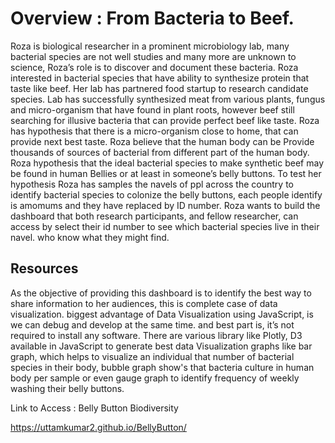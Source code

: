 # Overview : From Bacteria to Beef.

Roza is biological researcher in a prominent microbiology lab, many bacterial species are not well studies and many more are unknown to science, Roza’s role is to discover and document these bacteria.
Roza interested in bacterial species that have ability to synthesize protein that taste like beef. Her lab has partnered food startup to research candidate species.
Lab has successfully synthesized meat from various plants, fungus and micro-organism that have found in plant roots, however beef still searching for illusive bacteria that can provide perfect beef like taste.
Roza has hypothesis that there is a micro-organism close to home, that can provide next best taste. Roza believe that the human body can be Provide thousands of sources of bacterial from different part of the human body. Roza hypothesis that the ideal bacterial species to make synthetic beef may be found in human Bellies or at least in someone’s belly buttons.
To test her hypothesis Roza has samples the navels of ppl across the country to identify bacterial species to colonize the belly buttons, each people identify is amomums and they have replaced by ID number.
Roza wants to build the dashboard that both research participants, and fellow researcher, can access by select their id number to see which bacterial species live in their navel. who know what they might find.

## Resources

As the objective of providing this dashboard is to identify the best way to share information to her audiences, this is complete case of data visualization. biggest advantage of Data Visualization using JavaScript, is we can debug and develop at the same time. and best part is, it’s not required to install any software. There are various library like Plotly, D3 available in JavaScript  to generate best data Visualization graphs like bar graph, which helps to visualize an individual that number of bacterial species in their body, bubble graph show's that bacteria culture in human body per sample or even gauge graph to identify frequency of weekly washing their belly buttons.

Link to Access : Belly Button Biodiversity 

https://uttamkumar2.github.io/BellyButton/



